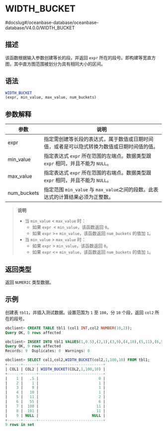 WIDTH_BUCKET 
=================================
#docslug#/oceanbase-database/oceanbase-database/V4.0.0/WIDTH_BUCKET


描述 
-----------------------

该函数根据输入参数创建等长的段，并返回 `expr` 所在的段号。即构建等宽直方图，其中直方图范围被划分为具有相同大小的区间。

语法 
-----------------------

```sql
WIDTH_BUCKET
(expr, min_value, max_value, num_buckets)
```



参数解释 
-------------------------



|     参数      |                          说明                          |
|-------------|------------------------------------------------------|
| expr        | 指定需创建等长段的表达式，属于数值或日期时间值，或者是可以隐式转换为数值或日期时间值的值。        |
| min_value   | 指定表达式 `expr` 所在范围的左端点。数据类型跟 `expr` 相同，并且不能为 `NULL`。  |
| max_value   | 指定表达式 `expr` 所在范围的右端点。数据类型跟 `expr` 相同，并且不能为 `NULL`。  |
| num_buckets | 指定范围 `min_value` 与 `max_value`之间的段数。此表达式的计算结果必须为正整数。 |


>**说明**
>
>* 当 `min_value` \< `max_value` 时：
>    * 如果 `expr `\< `min_value`，该函数返回 `0`。  
>    * 如果 `expr` \>= `min_value`，该函数返回 `num_buckets` 的值加 `1`。  
>* 当 `min_value` \> `max_value` 时：
>    * 如果 `expr` \> `min_value`，该函数返回 `0`。  
>    * 如果 `expr` \<= `min_value`，该函数返回 `num_buckets` 的值加 `1`。

    
  

  




返回类型 
-------------------------

返回 `NUMERIC` 类型数据。

示例 
-----------------------

创建表 `tbl1`，并插入测试数据。设置范围为 `1` 至 `100`，分 `10` 个段，返回 `col2` 所在的段号。

```sql
obclient> CREATE TABLE tbl1 (col1 INT,col2 NUMBER(10,2));
Query OK, 0 rows affected

obclient> INSERT INTO tbl1 VALUES(1,0.5),(2,1),(3,9),(4,10),(5,11),(6,55),(7,100),(8,101),(9,'');
Query OK, 9 rows affected
Records: 9  Duplicates: 0  Warnings: 0

obclient> SELECT col1,col2,WIDTH_BUCKET(col2,1,100,10) FROM tbl1;
+------+------+-----------------------------+
| COL1 | COL2 | WIDTH_BUCKET(COL2,1,100,10) |
+------+------+-----------------------------+
|    1 |   .5 |                           0 |
|    2 |    1 |                           1 |
|    3 |    9 |                           1 |
|    4 |   10 |                           1 |
|    5 |   11 |                           2 |
|    6 |   55 |                           6 |
|    7 |  100 |                          11 |
|    8 |  101 |                          11 |
|    9 | NULL |                        NULL |
+------+------+-----------------------------+
9 rows in set
```


